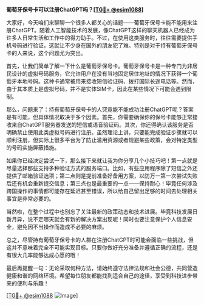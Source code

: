 **葡萄牙保号卡可以注册ChatGPT吗？[[TG💪+ @esim1088](https://t.me/s/esim1088)]**

大家好，今天咱们来聊聊一个很多人都关心的话题——葡萄牙保号卡能不能用来注册ChatGPT。随着人工智能技术的发展，像ChatGPT这样的聊天机器人已经成为许多人日常生活和工作中的得力助手。不过，在使用这类服务时，往往需要提供手机号码进行验证，这就让不少身在国外的朋友犯了难。特别是对于持有葡萄牙保号卡的人来说，这个问题尤为突出。

首先，让我们简单了解一下什么是葡萄牙保号卡。葡萄牙保号卡是一种专门为非居民设计的虚拟号码服务，它允许用户在没有当地固定居住地址的情况下获得一个葡萄牙本地号码。这种卡通常被用来接收短信验证码、拨打国际长途电话等。然而，由于其本质上是虚拟号码，并不是实体SIM卡，因此在某些情况下可能会遇到限制。

那么，问题来了：持有葡萄牙保号卡的人究竟能不能成功注册ChatGPT呢？答案是有可能，但具体情况取决于多个因素。首先，你需要确保你的保号卡能够正常接收来自ChatGPT服务器发送的短信或语音验证码。其次，你还得确认该服务是否明确禁止使用此类虚拟号码进行注册。虽然理论上讲，只要能完成验证步骤就可以顺利注册，但实际上很多平台为了防止滥用资源或者规避某些政策，会对特定类型的号码实施屏蔽措施。

如果你已经决定尝试一下，那么接下来就让我为你分享几个小技巧吧！第一点就是尽量选择那些支持多种验证方式的服务端口。比如，有些应用程序除了短信之外还提供了邮箱验证选项；第二点则是提前准备好备用方案，以防万一第一次尝试失败后还有机会重新提交信息；第三点也是最重要的一点——保持耐心！毕竟任何涉及跨国操作的事情都可能存在延迟甚至错误，所以给自己留出足够的时间去处理相关事宜是非常必要的。

当然啦，在整个过程中也别忘了关注最新的政策动态和技术进展。毕竟科技发展日新月异，说不定哪天就会有新的解决方案出现呢！同时也要注意保护个人信息安全，避免因不当操作而造成不必要的麻烦。

总之，尽管持有葡萄牙保号卡的人群在注册ChatGPT时可能会面临一些挑战，但这并不意味着完全不可能实现目标。只要你做好充分准备并遵循正确的流程，还是有很大几率能够达成心愿的哦！

最后再提醒一句：无论采取何种方法，请始终遵守法律法规和社会公德，共同营造健康和谐的网络环境。希望每位朋友都能找到适合自己的途径，享受到科技进步带来的便利与乐趣！

[[TG💪+ @esim1088](https://t.me/s/esim1088) ![Image](https://i.postimg.cc/4NQfJmqS/Snipaste-2025-05-13-00-14-12.png)]